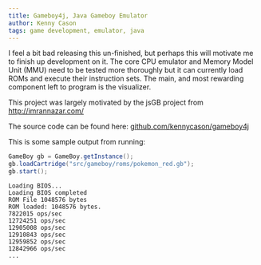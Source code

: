 ```yaml
---
title: Gameboy4j, Java Gameboy Emulator
author: Kenny Cason
tags: game development, emulator, java
---
```


I feel a bit bad releasing this un-finished, but perhaps this will motivate me to finish up development on it.
The core CPU emulator and Memory Model Unit (MMU) need to be tested more thoroughly but it can currently load ROMs and execute their instruction sets. The main, and most rewarding component left to program is the visualizer.

This project was largely motivated by the jsGB project from http://imrannazar.com/

The source code can be found here: <a href="https://github.com/kennycason/gameboy4j" target="blank">github.com/kennycason/gameboy4j</a>

This is some sample output from running:
```java
GameBoy gb = GameBoy.getInstance();
gb.loadCartridge("src/gameboy/roms/pokemon_red.gb");
gb.start();
```

```
Loading BIOS...
Loading BIOS completed
ROM File 1048576 bytes
ROM loaded: 1048576 bytes.
7822015 ops/sec
12724251 ops/sec
12905008 ops/sec
12910843 ops/sec
12959852 ops/sec
12842966 ops/sec
...
```
